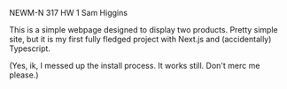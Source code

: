 NEWM-N 317 HW 1
Sam Higgins

This is a simple webpage designed to display two products. Pretty simple site, but it is my first fully fledged project with Next.js and (accidentally) Typescript.

(Yes, ik, I messed up the install process. It works still. Don't merc me please.)
